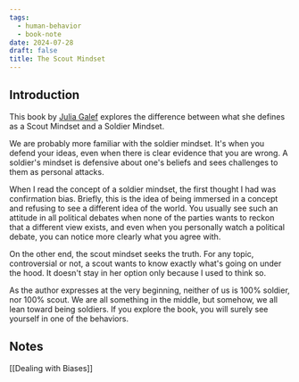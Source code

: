 ```yaml
---
tags:
  - human-behavior
  - book-note
date: 2024-07-28
draft: false
title: The Scout Mindset
---
```

## Introduction

This book by [Julia Galef](https://juliagalef.com/) explores the difference between what she defines as a Scout Mindset and a Soldier Mindset.

We are probably more familiar with the soldier mindset. It's when you defend your ideas, even when there is clear evidence that you are wrong. A soldier's mindset is defensive about one's beliefs and sees challenges to them as personal attacks.

When I read the concept of a soldier mindset, the first thought I had was confirmation bias. Briefly, this is the idea of being immersed in a concept and refusing to see a different idea of the world. You usually see such an attitude in all political debates when none of the parties wants to reckon that a different view exists, and even when you personally watch a political debate, you can notice more clearly what you agree with.

On the other end, the scout mindset seeks the truth. For any topic, controversial or not, a scout wants to know exactly what's going on under the hood. It doesn't stay in her option only because I used to think so.

As the author expresses at the very beginning, neither of us is 100% soldier, nor 100% scout. We are all something in the middle, but somehow, we all lean toward being soldiers. If you explore the book, you will surely see yourself in one of the behaviors.

## Notes

[[Dealing with Biases]]
